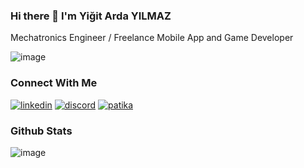 ### Hi there 👋  I'm Yiğit Arda YILMAZ

Mechatronics Engineer / Freelance Mobile App and Game Developer

![image](https://github-profile-trophy.vercel.app/?username=Yigit41)

### Connect With Me
[![linkedin](https://img.shields.io/badge/LinkedIn-0077B5?style=for-the-badge&logo=linkedin&logoColor=white)](https://www.linkedin.com/in/yigit-arda-yilmaz)
[![discord](https://img.shields.io/badge/Discord-5865F2?style=for-the-badge&logo=discord&logoColor=white)]()
[![patika](https://img.shields.io/badge/Patika.dev-444BFF?style=for-the-badge&logo=Patikadev&logoColor=white)](https://app.patika.dev/yigitarda)

### Github Stats 
![image](https://github-readme-stats.vercel.app/api?username=Yigit41)




